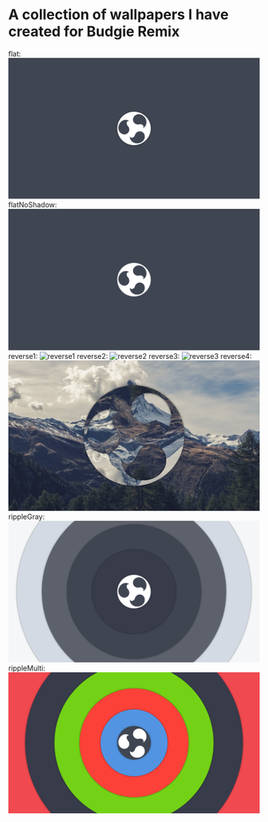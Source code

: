 # A collection of wallpapers I have created for Budgie Remix

flat:
![flat](flat.jpg)
flatNoShadow:
![flatNoShadow](flatNoShadow.jpg)
reverse1:
![reverse1](reverse1.jpg)
reverse2:
![reverse2](reverse2.jpg)
reverse3:
![reverse3](reverse3.jpg)
reverse4:
![reverse4](reverse4.jpg)
rippleGray:
![rippleGray](rippleGray.jpg)
rippleMulti:
![rippleMulti](rippleMulti.jpg)
